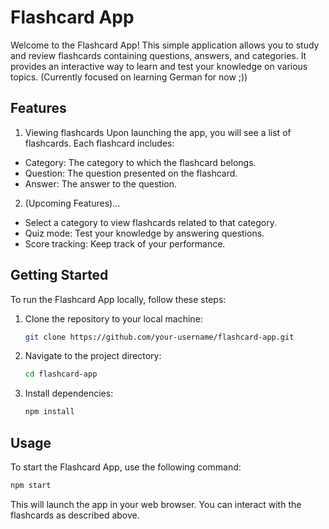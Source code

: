 # Flashcard App

Welcome to the Flashcard App! This simple application allows you to study and review flashcards containing questions, answers, and categories. It provides an interactive way to learn and test your knowledge on various topics. (Currently focused on learning German for now ;))

## Features

1. Viewing flashcards
Upon launching the app, you will see a list of flashcards. Each flashcard includes:
- Category: The category to which the flashcard belongs.
- Question: The question presented on the flashcard.
- Answer: The answer to the question.

2. (Upcoming Features)...
- Select a category to view flashcards related to that category.
- Quiz mode: Test your knowledge by answering questions.
- Score tracking: Keep track of your performance.

## Getting Started

To run the Flashcard App locally, follow these steps:

1. Clone the repository to your local machine:

   ```bash
   git clone https://github.com/your-username/flashcard-app.git
   ```

2. Navigate to the project directory:

   ```bash
   cd flashcard-app
   ```

3. Install dependencies:

   ```bash
   npm install
   ```

## Usage

To start the Flashcard App, use the following command:

   ```bash
   npm start
   ```
This will launch the app in your web browser. You can interact with the flashcards as described above.
  

